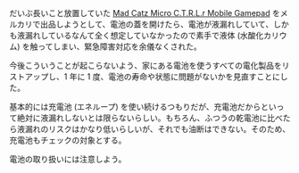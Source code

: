だいぶ長いこと放置していた [Mad Catz Micro C.T.R.L.r Mobile Gamepad](https://www.amazon.co.jp/dp/B00RGFCH62) をメルカリで出品しようとして、電池の蓋を開けたら、電池が液漏れしていて、しかも液漏れしているなんて全く想定していなかったので素手で液体 (水酸化カリウム) を触ってしまい、緊急障害対応を余儀なくされた。

今後こういうことが起こらないよう、家にある電池を使うすべての電化製品をリストアップし、1 年に 1 度、電池の寿命や状態に問題がないかを見直すことにした。

基本的には充電池 (エネループ) を使い続けるつもりだが、充電池だからといって絶対に液漏れしないとは限らないらしい。もちろん、ふつうの乾電池に比べたら液漏れのリスクはかなり低いらしいが、それでも油断はできない。そのため、充電池もチェックの対象とする。

電池の取り扱いには注意しよう。
